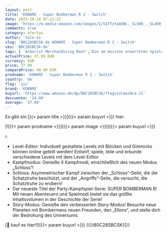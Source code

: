 ```yaml
---
layout: post
title: 'KONAMI - Super Bomberman R 2 - Switch'
date: 2023-10-18 07:21:22
image: 'https://m.media-amazon.com/images/I/51FTzYaA5WL._SL500_._SL400_.jpg'
comments: true
category: ofertas
author: 'tole.es'
slug: 'B0C28SBCSK-de KONAMI - Super Bomberman R 2 - Switch'
sku: 'B0C28SBCSK-de'
tags: [ 'Arborist Merchandising Root','Die am meisten erwarteten Spiele','Games','Nintendo Switch','Self Service','Special Features Stores','Spiele für Nintendo Switch','f8b54e7c-b5af-44fa-ab8d-ed3fc1641e33_0','f8b54e7c-b5af-44fa-ab8d-ed3fc1641e33_301','f8b54e7c-b5af-44fa-ab8d-ed3fc1641e33_9201','konami','🇩🇪', ]
actualPrice: 37.99 EUR
currency: EUR
price: 37.99
comparePrice: 49.99 EUR
prodname: 'KONAMI - Super Bomberman R 2 - Switch'
country: 'de'
flag: '🇩🇪'
brand: 'KONAMI'
buyurl: 'https://www.amazon.de/dp/B0C28SBCSK/?tag=tolees0ca-21'
descuento: '24.00'
average: '37.99'
---
```


Es gibt ein [{{< param title >}}]({{< param buyurl >}}) hier:

[![{{< param prodname >}}]({{< param image >}})]({{< param buyurl >}})

ℹ️:

- Level-Editor: Individuell gestaltete Levels mit Blöcken und Gimmicks können online geteilt werden! Entwirf, spiele, teile und erkunde verschiedene Levels mit dem Level-Editor
- Kampfmodus: Genieße 4 Kampfmodi, einschließlich des neuen Modus „Schloss“!
- Schloss: Asymmetrischer Kampf zwischen der „Schloss“-Seite, die die Schatztruhe beschützt, und der „Angriffs“-Seite, die versucht, die Schatztruhe zu erobern!
- Der neueste Titel der Party-Kampfspiel-Serie: SUPER BOMBERMAN R! Mit neuen Abenteuern und Spielmodi bietet sie das größte Inhaltsvolumen in der Geschichte der Serie!
- Story-Modus: Genieße den verbesserten Story-Modus! Besuche neue Planeten mit Bombermans neuen Freunden, den „Ellons“, und stelle dich der Bedrohung des Universums

[🛒 kauf es hier!!]({{< param buyurl >}})
{{<world>}}B0C28SBCSK{{</world>}}

